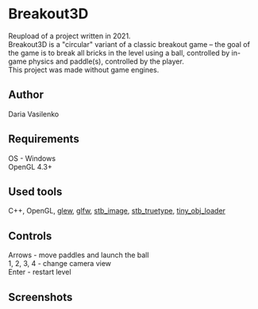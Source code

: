 # Breakout3D
Reupload of a project written in 2021.\
Breakout3D is a "circular" variant of a classic breakout game – the goal of
the game is to break all bricks in the level using a ball, controlled by in-game physics and
paddle(s), controlled by the player.\
This project was made without game engines. 

## Author
Daria Vasilenko

## Requirements
OS - Windows\
OpenGL 4.3+

## Used tools
C++, OpenGL, [glew](https://github.com/nigels-com/glew), [glfw](https://github.com/glfw/glfw), [stb_image](https://github.com/nothings/stb), [stb_truetype](https://github.com/nothings/stb), [tiny_obj_loader](https://github.com/tinyobjloader/tinyobjloader)

## Controls
Arrows - move paddles and launch the ball\
1, 2, 3, 4 - change camera view\
Enter - restart level

## Screenshots
